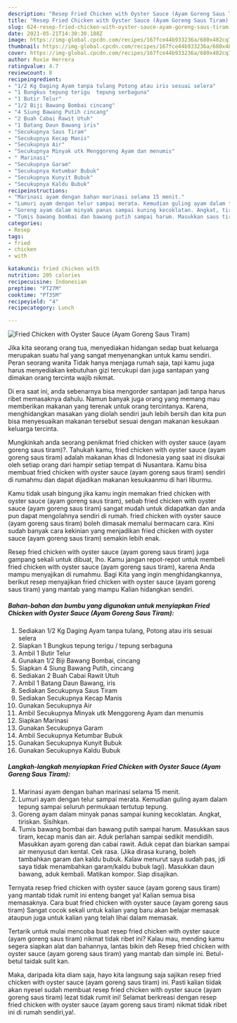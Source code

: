 ```yaml
---
description: "Resep Fried Chicken with Oyster Sauce (Ayam Goreng Saus Tiram) yang nikmat dan Mudah Dibuat"
title: "Resep Fried Chicken with Oyster Sauce (Ayam Goreng Saus Tiram) yang nikmat dan Mudah Dibuat"
slug: 624-resep-fried-chicken-with-oyster-sauce-ayam-goreng-saus-tiram-yang-nikmat-dan-mudah-dibuat
date: 2021-05-21T14:30:30.188Z
image: https://img-global.cpcdn.com/recipes/167fce44b933236a/680x482cq70/fried-chicken-with-oyster-sauce-ayam-goreng-saus-tiram-foto-resep-utama.jpg
thumbnail: https://img-global.cpcdn.com/recipes/167fce44b933236a/680x482cq70/fried-chicken-with-oyster-sauce-ayam-goreng-saus-tiram-foto-resep-utama.jpg
cover: https://img-global.cpcdn.com/recipes/167fce44b933236a/680x482cq70/fried-chicken-with-oyster-sauce-ayam-goreng-saus-tiram-foto-resep-utama.jpg
author: Roxie Herrera
ratingvalue: 4.7
reviewcount: 8
recipeingredient:
- "1/2 Kg Daging Ayam tanpa tulang Potong atau iris sesuai selera"
- "1 Bungkus tepung terigu  tepung serbaguna"
- "1 Butir Telur"
- "1/2 Biji Bawang Bombai cincang"
- "4 Siung Bawang Putih cincang"
- "2 Buah Cabai Rawit Utuh"
- "1 Batang Daun Bawang iris"
- "Secukupnya Saus Tiram"
- "Secukupnya Kecap Manis"
- "Secukupnya Air"
- "Secukupnya Minyak utk Menggoreng Ayam dan menumis"
- " Marinasi"
- "Secukupnya Garam"
- "Secukupnya Ketumbar Bubuk"
- "Secukupnya Kunyit Bubuk"
- "Secukupnya Kaldu Bubuk"
recipeinstructions:
- "Marinasi ayam dengan bahan marinasi selama 15 menit."
- "Lumuri ayam dengan telur sampai merata. Kemudian guling ayam dalam tepung sampai seluruh permukaan tertutup tepung."
- "Goreng ayam dalam minyak panas sampai kuning kecoklatan. Angkat, tiriskan. Sisihkan."
- "Tumis bawang bombai dan bawang putih sampai harum. Masukkan saus tiram, kecap manis dan air. Aduk perlahan sampai sedikit mendidih. Masukkan ayam goreng dan cabai rawit. Aduk cepat dan biarkan sampai air menyusut dan kental. Cek rasa. (Jika dirasa kurang, boleh tambahkan garam dan kaldu bubuk. Kalaw menurut saya sudah pas, jdi saya tidak menambahkan garam/kaldu bubuk lagi). Masukkan daun bawang, aduk kembali. Matikan kompor. Siap disajikan."
categories:
- Resep
tags:
- fried
- chicken
- with

katakunci: fried chicken with 
nutrition: 205 calories
recipecuisine: Indonesian
preptime: "PT27M"
cooktime: "PT35M"
recipeyield: "4"
recipecategory: Lunch

---
```



![Fried Chicken with Oyster Sauce (Ayam Goreng Saus Tiram)](https://img-global.cpcdn.com/recipes/167fce44b933236a/680x482cq70/fried-chicken-with-oyster-sauce-ayam-goreng-saus-tiram-foto-resep-utama.jpg)

Jika kita seorang orang tua, menyediakan hidangan sedap buat keluarga merupakan suatu hal yang sangat menyenangkan untuk kamu sendiri. Peran seorang  wanita Tidak hanya menjaga rumah saja, tapi kamu juga harus menyediakan kebutuhan gizi tercukupi dan juga santapan yang dimakan orang tercinta wajib nikmat.

Di era  saat ini, anda sebenarnya bisa mengorder santapan jadi tanpa harus ribet memasaknya dahulu. Namun banyak juga orang yang memang mau memberikan makanan yang terenak untuk orang tercintanya. Karena, menghidangkan masakan yang diolah sendiri jauh lebih bersih dan kita pun bisa menyesuaikan makanan tersebut sesuai dengan makanan kesukaan keluarga tercinta. 



Mungkinkah anda seorang penikmat fried chicken with oyster sauce (ayam goreng saus tiram)?. Tahukah kamu, fried chicken with oyster sauce (ayam goreng saus tiram) adalah makanan khas di Indonesia yang saat ini disukai oleh setiap orang dari hampir setiap tempat di Nusantara. Kamu bisa membuat fried chicken with oyster sauce (ayam goreng saus tiram) sendiri di rumahmu dan dapat dijadikan makanan kesukaanmu di hari liburmu.

Kamu tidak usah bingung jika kamu ingin memakan fried chicken with oyster sauce (ayam goreng saus tiram), sebab fried chicken with oyster sauce (ayam goreng saus tiram) sangat mudah untuk didapatkan dan anda pun dapat mengolahnya sendiri di rumah. fried chicken with oyster sauce (ayam goreng saus tiram) boleh dimasak memalui bermacam cara. Kini sudah banyak cara kekinian yang menjadikan fried chicken with oyster sauce (ayam goreng saus tiram) semakin lebih enak.

Resep fried chicken with oyster sauce (ayam goreng saus tiram) juga gampang sekali untuk dibuat, lho. Kamu jangan repot-repot untuk membeli fried chicken with oyster sauce (ayam goreng saus tiram), karena Anda mampu menyajikan di rumahmu. Bagi Kita yang ingin menghidangkannya, berikut resep menyajikan fried chicken with oyster sauce (ayam goreng saus tiram) yang mantab yang mampu Kalian hidangkan sendiri.

<!--inarticleads1-->

##### Bahan-bahan dan bumbu yang digunakan untuk menyiapkan Fried Chicken with Oyster Sauce (Ayam Goreng Saus Tiram):

1. Sediakan 1/2 Kg Daging Ayam tanpa tulang, Potong atau iris sesuai selera
1. Siapkan 1 Bungkus tepung terigu / tepung serbaguna
1. Ambil 1 Butir Telur
1. Gunakan 1/2 Biji Bawang Bombai, cincang
1. Siapkan 4 Siung Bawang Putih, cincang
1. Sediakan 2 Buah Cabai Rawit Utuh
1. Ambil 1 Batang Daun Bawang, iris
1. Sediakan Secukupnya Saus Tiram
1. Sediakan Secukupnya Kecap Manis
1. Gunakan Secukupnya Air
1. Ambil Secukupnya Minyak utk Menggoreng Ayam dan menumis
1. Siapkan  Marinasi
1. Gunakan Secukupnya Garam
1. Ambil Secukupnya Ketumbar Bubuk
1. Gunakan Secukupnya Kunyit Bubuk
1. Gunakan Secukupnya Kaldu Bubuk




<!--inarticleads2-->

##### Langkah-langkah menyiapkan Fried Chicken with Oyster Sauce (Ayam Goreng Saus Tiram):

1. Marinasi ayam dengan bahan marinasi selama 15 menit.
1. Lumuri ayam dengan telur sampai merata. Kemudian guling ayam dalam tepung sampai seluruh permukaan tertutup tepung.
1. Goreng ayam dalam minyak panas sampai kuning kecoklatan. Angkat, tiriskan. Sisihkan.
1. Tumis bawang bombai dan bawang putih sampai harum. Masukkan saus tiram, kecap manis dan air. Aduk perlahan sampai sedikit mendidih. Masukkan ayam goreng dan cabai rawit. Aduk cepat dan biarkan sampai air menyusut dan kental. Cek rasa. (Jika dirasa kurang, boleh tambahkan garam dan kaldu bubuk. Kalaw menurut saya sudah pas, jdi saya tidak menambahkan garam/kaldu bubuk lagi). Masukkan daun bawang, aduk kembali. Matikan kompor. Siap disajikan.




Ternyata resep fried chicken with oyster sauce (ayam goreng saus tiram) yang mantab tidak rumit ini enteng banget ya! Kalian semua bisa memasaknya. Cara buat fried chicken with oyster sauce (ayam goreng saus tiram) Sangat cocok sekali untuk kalian yang baru akan belajar memasak ataupun juga untuk kalian yang telah lihai dalam memasak.

Tertarik untuk mulai mencoba buat resep fried chicken with oyster sauce (ayam goreng saus tiram) nikmat tidak ribet ini? Kalau mau, mending kamu segera siapkan alat dan bahannya, lantas bikin deh Resep fried chicken with oyster sauce (ayam goreng saus tiram) yang mantab dan simple ini. Betul-betul taidak sulit kan. 

Maka, daripada kita diam saja, hayo kita langsung saja sajikan resep fried chicken with oyster sauce (ayam goreng saus tiram) ini. Pasti kalian tiidak akan nyesel sudah membuat resep fried chicken with oyster sauce (ayam goreng saus tiram) lezat tidak rumit ini! Selamat berkreasi dengan resep fried chicken with oyster sauce (ayam goreng saus tiram) nikmat tidak ribet ini di rumah sendiri,ya!.

